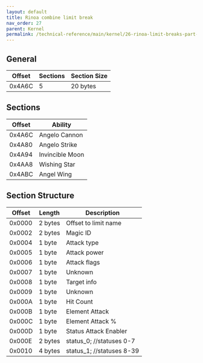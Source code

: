 ```yaml
---
layout: default
title: Rinoa combine limit break
nav_order: 27
parent: Kernel
permalink: /technical-reference/main/kernel/26-rinoa-limit-breaks-part-2/
---
```


## General

| Offset | Sections | Section Size |
|--------|----------|--------------|
| 0x4A6C | 5        | 20 bytes     |


## Sections

| Offset | Ability         |
|--------|-----------------|
| 0x4A6C | Angelo Cannon   |
| 0x4A80 | Angelo Strike   |
| 0x4A94 | Invincible Moon |
| 0x4AA8 | Wishing Star    |
| 0x4ABC | Angel Wing      |


## Section Structure

| Offset | Length  | Description               |
|--------|---------|---------------------------|
| 0x0000 | 2 bytes | Offset to limit  name     |
| 0x0002 | 2 bytes | Magic ID                  |
| 0x0004 | 1 byte  | Attack type               |
| 0x0005 | 1 byte  | Attack power              |
| 0x0006 | 1 byte  | Attack flags              |
| 0x0007 | 1 byte  | Unknown                   |
| 0x0008 | 1 byte  | Target info               |
| 0x0009 | 1 byte  | Unknown                   |
| 0x000A | 1 byte  | Hit Count                 |
| 0x000B | 1 byte  | Element Attack            |
| 0x000C | 1 byte  | Element Attack %          |
| 0x000D | 1 byte  | Status Attack Enabler     |
| 0x000E | 2 bytes | status_0; //statuses 0-7  |
| 0x0010 | 4 bytes | status_1; //statuses 8-39 |